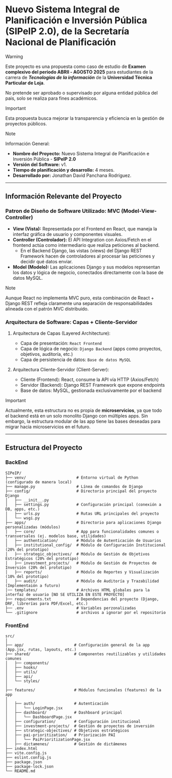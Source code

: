 # Nuevo Sistema Integral de Planificación e Inversión Pública (SIPeIP 2.0), de la Secretaría Nacional de Planificación

> [!WARNING]
> 
> Este proyecto es una propuesta como caso de estudio de **Examen complexivo del periodo ABRIl - AGOSTO 2025** para estudiantes de la carrera de 
> **_Tecnologías de la información_** de la **Universidad Técnica Particular de Loja**.
> 
> No pretende ser aprobado o supervisado por alguna entidad pública del pais, solo se realiza para fines académicos.

>[!IMPORTANT] 
> 
> Esta propuesta busca mejorar la transparencia y eficiencia en la gestión de proyectos públicos.

> [!NOTE]
> 
> Información General:
> - **Nombre del Proyecto:** Nuevo Sistema Integral de Planificación e Inversión Pública - **SIPeIP 2.0**
> - **Versión del Software:** v1.
> - **Tiempo de planificación y desarrollo:** 4 meses.
> - **Desarrollado por:** Jonathan David Panchana Rodríguez.

---

## Información Relevante del Proyecto

### Patron de Diseño de Software Utilizado: MVC (Model-View-Controller)

- **View (Vista):** Representada por el Frontend en React, que maneja la interfaz gráfica de usuario y componentes visuales.
- **Controller (Controlador):** El API Integration con Axios/Fetch en el frontend actúa como intermediario que realiza peticiones al backend.
  - En el Backend Django, las vistas (views) del Django REST Framework hacen de controladores al procesar las peticiones y decidir qué datos enviar.
- **Model (Modelo):** Las aplicaciones Django y sus modelos representan los datos y lógica de negocio, conectados directamente con la base de datos MySQL.

> [!NOTE]
> 
> Aunque React no implementa MVC puro, esta combinación de React + Django REST refleja claramente una separación de responsabilidades alineada con el patrón MVC distribuido.

### Arquitectura de Software: Capas + Cliente-Servidor

1. Arquitectura de Capas (Layered Architecture):
   - Capa de presentación: `React Frontend`
   - Capa de lógica de negocio: `Django Backend` (apps como proyectos, objetivos, auditoría, etc.)
   - Capa de persistencia de datos: `Base de datos MySQL`

2. Arquitectura Cliente-Servidor (Client-Server):
   - Cliente (Frontend): React, consume la API vía HTTP (Axios/Fetch)
   - Servidor (Backend): Django REST Framework que expone endpoints 
   - Base de datos: MySQL, gestionada exclusivamente por el backend

>[!IMPORTANT]
>
> Actualmente, esta estructura no es propia de **microservicios**, ya que todo el backend está en un solo monolito Django con múltiples apps. Sin embargo, la estructura modular de las app tiene las bases deseadas para migrar hacia microservicios en el futuro.

---

## Estructura del Proyecto

### BackEnd

```
SIPeIP/
├── venv/                      # Entorno virtual de Python (configurado de manera local)
├── manage.py                  # Línea de comandos de Django
├── config/                    # Directorio principal del proyecto Django
│   ├── __init__.py
│   ├── settings.py            # Configuración principal (conexión a DB, apps, etc.)
│   ├── urls.py                # Rutas URL principales del proyecto
│   └── wsgi.py
├── apps/                      # Directorio para aplicaciones Django personalizadas (módulos)
│   ├── core/                  # App para funcionalidades comunes o transversales (ej. modelos base, utilidades)
│   ├── authentication/        # Módulo de Autenticación de Usuarios
│   ├── institutional_config/  # Módulo de Configuración Institucional (20% del prototipo)
│   ├── strategic_objectives/  # Módulo de Gestión de Objetivos Estratégicos (20% del prototipo)
│   ├── investment_projects/   # Módulo de Gestión de Proyectos de Inversión (20% del prototipo) 
│   ├── reports/               # Módulo de Reportes y Visualización (10% del prototipo) 
│   ├── audit/                 # Módulo de Auditoría y Trazabilidad (Implementaión a futuro)
│── templates/                 # Archivos HTML globales para la interfaz de usuario [NO SE UTILIZA EN ESTE PROYECTO]
├── requirements.txt           # Dependencias del proyecto (Django, DRF, librerías para PDF/Excel, etc.)
├── .env                       # Variables perzonalizadas
└── .gitignore                 # archivos a ignorar por el repositorio

```

### FrontEnd

```
src/
│
├── app/                      # Configuración general de la app (App.jsx, rutas, layouts, etc.)
├── shared/                   # Componentes reutilizables y utilidades comunes
│   ├── components/
│   ├── hooks/
│   ├── utils/
│   ├── api/
│   └── styles/
│
├── features/                 # Módulos funcionales (features) de la app
│
│   ├── auth/                 # Autenticación
│   │   └── LoginPage.jsx
│   ├── dashboard/            # Dashboard principal
│   │   └── DashboardPage.jsx
│   ├── configuration/        # Configuración institucional
│   ├── investment-projects/  # Gestión de proyectos de inversión
│   ├── strategic-objectives/ # Objetivos estratégicos
│   ├── pai-prioritization/   # Priorización PAI
│   │   └── PaiPrioritizationPage.jsx
│   ├── dictamenes/           # Gestión de dictámenes
├── index.html
├── vite.config.js
├── eslint.config.js
├── package.json
├── package-lock.json
└── README.md
```

